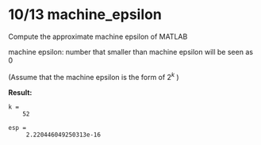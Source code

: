 # 10/13 machine_epsilon

Compute the approximate machine epsilon of MATLAB

machine epsilon: number that smaller than machine epsilon will be seen as 0

(Assume that the machine epsilon is the form of $2^k$ )

**Result:**

```
k = 
    52

esp = 
     2.220446049250313e-16
```
